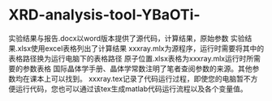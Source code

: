 # XRD-analysis-tool-YBaOTi-
实验结果与报告.docx以word版本提供了源代码，计算结果，原始参数
实验结果.xlsx使用excel表格列出了计算结果
xxxray.mlx为源程序，运行时需要将其中的表格路径换为运行电脑下的表格路径
原子位置.xlsx表格为xxxray.mlx运行时所需要的参数表格
国际晶体学手册、晶体学常数注明了笔者查阅参数的来源。其他参数均在课本上可以找到。
xxxray.tex记录了代码运行过程，即使您的电脑暂不方便运行代码，您也可以通过该tex生成matlab代码运行流程以及各个变量值。
